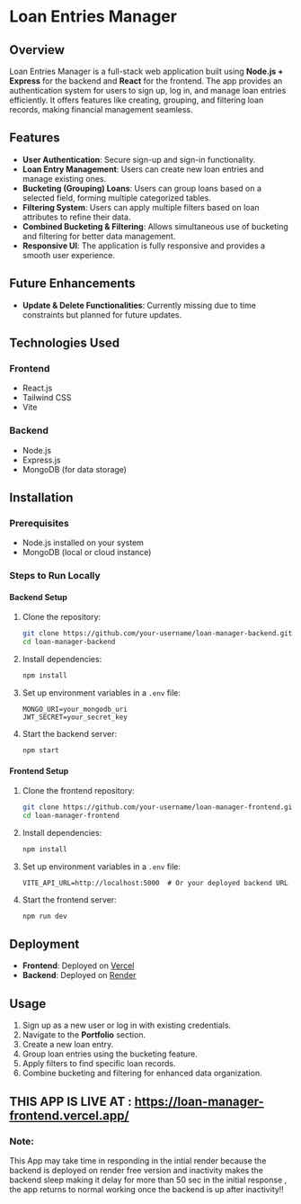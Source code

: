 # Loan Entries Manager

## Overview
Loan Entries Manager is a full-stack web application built using **Node.js + Express** for the backend and **React** for the frontend. The app provides an authentication system for users to sign up, log in, and manage loan entries efficiently. It offers features like creating, grouping, and filtering loan records, making financial management seamless.

## Features
- **User Authentication**: Secure sign-up and sign-in functionality.
- **Loan Entry Management**: Users can create new loan entries and manage existing ones.
- **Bucketing (Grouping) Loans**: Users can group loans based on a selected field, forming multiple categorized tables.
- **Filtering System**: Users can apply multiple filters based on loan attributes to refine their data.
- **Combined Bucketing & Filtering**: Allows simultaneous use of bucketing and filtering for better data management.
- **Responsive UI**: The application is fully responsive and provides a smooth user experience.

## Future Enhancements
- **Update & Delete Functionalities**: Currently missing due to time constraints but planned for future updates.

## Technologies Used
### Frontend
- React.js
- Tailwind CSS
- Vite

### Backend
- Node.js
- Express.js
- MongoDB (for data storage)

## Installation
### Prerequisites
- Node.js installed on your system
- MongoDB (local or cloud instance)

### Steps to Run Locally
#### Backend Setup
1. Clone the repository:
   ```bash
   git clone https://github.com/your-username/loan-manager-backend.git
   cd loan-manager-backend
   ```
2. Install dependencies:
   ```bash
   npm install
   ```
3. Set up environment variables in a `.env` file:
   ```
   MONGO_URI=your_mongodb_uri
   JWT_SECRET=your_secret_key
   ```
4. Start the backend server:
   ```bash
   npm start
   ```

#### Frontend Setup
1. Clone the frontend repository:
   ```bash
   git clone https://github.com/your-username/loan-manager-frontend.git
   cd loan-manager-frontend
   ```
2. Install dependencies:
   ```bash
   npm install
   ```
3. Set up environment variables in a `.env` file:
   ```
   VITE_API_URL=http://localhost:5000  # Or your deployed backend URL
   ```
4. Start the frontend server:
   ```bash
   npm run dev
   ```

## Deployment
- **Frontend**: Deployed on [Vercel](https://vercel.com/)
- **Backend**: Deployed on [Render](https://render.com/)

## Usage
1. Sign up as a new user or log in with existing credentials.
2. Navigate to the **Portfolio** section.
3. Create a new loan entry.
4. Group loan entries using the bucketing feature.
5. Apply filters to find specific loan records.
6. Combine bucketing and filtering for enhanced data organization.

## THIS APP IS LIVE AT : https://loan-manager-frontend.vercel.app/

### Note: 
This App may take time in responding in the intial render because the backend is deployed on render free version and inactivity makes the backend sleep making it delay for more than 50 sec in the initial response , the app returns to normal working once the backend is up after inactivity!!
